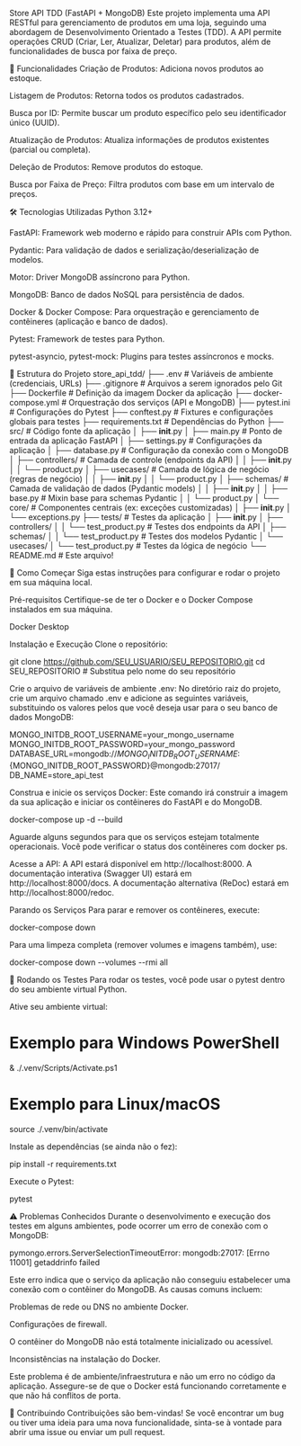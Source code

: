 Store API TDD (FastAPI + MongoDB)
Este projeto implementa uma API RESTful para gerenciamento de produtos em uma loja, seguindo uma abordagem de Desenvolvimento Orientado a Testes (TDD). A API permite operações CRUD (Criar, Ler, Atualizar, Deletar) para produtos, além de funcionalidades de busca por faixa de preço.

🚀 Funcionalidades
Criação de Produtos: Adiciona novos produtos ao estoque.

Listagem de Produtos: Retorna todos os produtos cadastrados.

Busca por ID: Permite buscar um produto específico pelo seu identificador único (UUID).

Atualização de Produtos: Atualiza informações de produtos existentes (parcial ou completa).

Deleção de Produtos: Remove produtos do estoque.

Busca por Faixa de Preço: Filtra produtos com base em um intervalo de preços.

🛠️ Tecnologias Utilizadas
Python 3.12+

FastAPI: Framework web moderno e rápido para construir APIs com Python.

Pydantic: Para validação de dados e serialização/deserialização de modelos.

Motor: Driver MongoDB assíncrono para Python.

MongoDB: Banco de dados NoSQL para persistência de dados.

Docker & Docker Compose: Para orquestração e gerenciamento de contêineres (aplicação e banco de dados).

Pytest: Framework de testes para Python.

pytest-asyncio, pytest-mock: Plugins para testes assíncronos e mocks.

📁 Estrutura do Projeto
store_api_tdd/
├── .env                      # Variáveis de ambiente (credenciais, URLs)
├── .gitignore                # Arquivos a serem ignorados pelo Git
├── Dockerfile                # Definição da imagem Docker da aplicação
├── docker-compose.yml        # Orquestração dos serviços (API e MongoDB)
├── pytest.ini                # Configurações do Pytest
├── conftest.py               # Fixtures e configurações globais para testes
├── requirements.txt          # Dependências do Python
├── src/                      # Código fonte da aplicação
│   ├── __init__.py
│   ├── main.py               # Ponto de entrada da aplicação FastAPI
│   ├── settings.py           # Configurações da aplicação
│   ├── database.py           # Configuração da conexão com o MongoDB
│   ├── controllers/          # Camada de controle (endpoints da API)
│   │   ├── __init__.py
│   │   └── product.py
│   ├── usecases/             # Camada de lógica de negócio (regras de negócio)
│   │   ├── __init__.py
│   │   └── product.py
│   ├── schemas/              # Camada de validação de dados (Pydantic models)
│   │   ├── __init__.py
│   │   ├── base.py           # Mixin base para schemas Pydantic
│   │   └── product.py
│   └── core/                 # Componentes centrais (ex: exceções customizadas)
│       ├── __init__.py
│       └── exceptions.py
├── tests/                    # Testes da aplicação
│   ├── __init__.py
│   ├── controllers/
│   │   └── test_product.py   # Testes dos endpoints da API
│   ├── schemas/
│   │   └── test_product.py   # Testes dos modelos Pydantic
│   └── usecases/
│       └── test_product.py   # Testes da lógica de negócio
└── README.md                 # Este arquivo!

🚀 Como Começar
Siga estas instruções para configurar e rodar o projeto em sua máquina local.

Pré-requisitos
Certifique-se de ter o Docker e o Docker Compose instalados em sua máquina.

Docker Desktop

Instalação e Execução
Clone o repositório:

git clone https://github.com/SEU_USUARIO/SEU_REPOSITORIO.git
cd SEU_REPOSITORIO # Substitua pelo nome do seu repositório

Crie o arquivo de variáveis de ambiente .env:
No diretório raiz do projeto, crie um arquivo chamado .env e adicione as seguintes variáveis, substituindo os valores pelos que você deseja usar para o seu banco de dados MongoDB:

MONGO_INITDB_ROOT_USERNAME=your_mongo_username
MONGO_INITDB_ROOT_PASSWORD=your_mongo_password
DATABASE_URL=mongodb://${MONGO_INITDB_ROOT_USERNAME}:${MONGO_INITDB_ROOT_PASSWORD}@mongodb:27017/
DB_NAME=store_api_test

Construa e inicie os serviços Docker:
Este comando irá construir a imagem da sua aplicação e iniciar os contêineres do FastAPI e do MongoDB.

docker-compose up -d --build

Aguarde alguns segundos para que os serviços estejam totalmente operacionais. Você pode verificar o status dos contêineres com docker ps.

Acesse a API:
A API estará disponível em http://localhost:8000.
A documentação interativa (Swagger UI) estará em http://localhost:8000/docs.
A documentação alternativa (ReDoc) estará em http://localhost:8000/redoc.

Parando os Serviços
Para parar e remover os contêineres, execute:

docker-compose down

Para uma limpeza completa (remover volumes e imagens também), use:

docker-compose down --volumes --rmi all

🧪 Rodando os Testes
Para rodar os testes, você pode usar o pytest dentro do seu ambiente virtual Python.

Ative seu ambiente virtual:

# Exemplo para Windows PowerShell
& ./.venv/Scripts/Activate.ps1
# Exemplo para Linux/macOS
source ./.venv/bin/activate

Instale as dependências (se ainda não o fez):

pip install -r requirements.txt

Execute o Pytest:

pytest

⚠️ Problemas Conhecidos
Durante o desenvolvimento e execução dos testes em alguns ambientes, pode ocorrer um erro de conexão com o MongoDB:

pymongo.errors.ServerSelectionTimeoutError: mongodb:27017: [Errno 11001] getaddrinfo failed

Este erro indica que o serviço da aplicação não conseguiu estabelecer uma conexão com o contêiner do MongoDB. As causas comuns incluem:

Problemas de rede ou DNS no ambiente Docker.

Configurações de firewall.

O contêiner do MongoDB não está totalmente inicializado ou acessível.

Inconsistências na instalação do Docker.

Este problema é de ambiente/infraestrutura e não um erro no código da aplicação. Assegure-se de que o Docker está funcionando corretamente e que não há conflitos de porta.

🤝 Contribuindo
Contribuições são bem-vindas! Se você encontrar um bug ou tiver uma ideia para uma nova funcionalidade, sinta-se à vontade para abrir uma issue ou enviar um pull request.